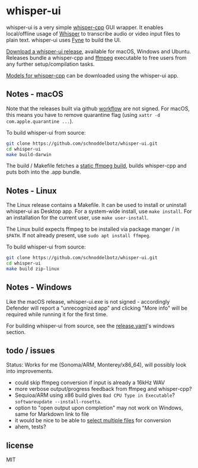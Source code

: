 # whisper-ui

whisper-ui is a very simple [whisper-cpp](https://github.com/ggerganov/whisper.cpp) GUI wrapper.
It enables local/offline usage of [Whisper](https://openai.com/index/whisper/) to transcribe audio
or video input files to plain text. whisper-ui uses [Fyne](https://fyne.io/) to build the UI.

[Download a whisper-ui release](https://github.com/schnoddelbotz/whisper-ui/releases),
available for macOS, Windows and Ubuntu. Releases bundle a whisper-cpp and
[ffmpeg](https://www.ffmpeg.org/download.html) executable to free users from
any further setup/compilation tasks.

[Models for whisper-cpp](https://github.com/ggerganov/whisper.cpp/blob/master/models/README.md)
can be downloaded using the whisper-ui app.

## Notes - macOS

Note that the releases built via github [workflow](.github/workflows/release.yaml) are not signed.
For macOS, this means you have to remove quarantine flag (using `xattr -d com.apple.quarantine ...`).

To build whisper-ui from source:

```bash
git clone https://github.com/schnoddelbotz/whisper-ui.git
cd whisper-ui
make build-darwin
```

The build / Makefile fetches a [static ffmpeg build](https://evermeet.cx/ffmpeg/),
builds whisper-cpp and puts both into the .app bundle.

## Notes - Linux

The Linux release contains a Makefile. It can be used to install or uninstall
whisper-ui as Desktop app. For a system-wide install, use `make install`.
For an installation for the current user, use `make user-install`.

The Linux build expects ffmpeg to be installed via package manger / in `$PATH`.
If not already present, use `sudo apt install ffmpeg`.

To build whisper-ui from source:

```bash
git clone https://github.com/schnoddelbotz/whisper-ui.git
cd whisper-ui
make build zip-linux
```

## Notes - Windows

Like the macOS release, whisper-ui.exe is not signed - accordingly
Defender will report a "unrecognized app" and clicking "More info"
will be required while running it for the first time.

For building whisper-ui from source, see the
[release.yaml](.github/workflows/release.yaml)'s windows section.

## todo / issues

Status: Works for me (Sonoma/ARM, Monterey/x86_64), will possibly look into improvements.

- could skip ffmpeg conversion if input is already a 16kHz WAV
- more verbose output/progress feedback from ffmpeg and whisper-cpp?
- Sequioa/ARM using x86 build gives `Bad CPU Type in Executable`? `softwareupdate --install-rosetta`.
- option to "open output upon completion" may not work on Windows, same for Markdown link to file
- it would be nice to be able to [select multiple files](https://github.com/fyne-io/fyne/issues/1082) for conversion
- ahem, tests?

## license

MIT

